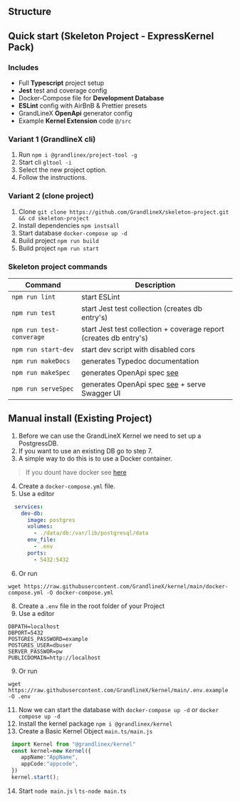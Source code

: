 ## Structure

## Quick start (Skeleton Project - ExpressKernel Pack)


### Includes

- Full **Typescript** project setup
- **Jest** test and coverage config
- Docker-Compose file for **Development Database**
- **ESLint** config with AirBnB & Prettier presets
- GrandLineX **OpenApi** generator config
- Example **Kernel Extension** code `@/src`

### Variant 1 (GrandlineX cli)

1. Run `npm i @grandlinex/project-tool -g`
2. Start cli `gltool -i`
3. Select the new project option.
4. Follow the instructions.

### Variant 2 (clone project)

1. Clone `git clone https://github.com/GrandlineX/skeleton-project.git && cd skeleton-project`
2. Install dependencies `npm instsall`
3. Start database `docker-compose up -d`
4. Build project `npm run build`
5. Build project `npm run start`

### Skeleton project commands

|Command|Description|
|---|---|
|`npm run lint`| start ESLint |
|`npm run test`| start Jest test collection (creates db entry's) |
|`npm run test-converage`| start Jest test collection + coverage report (creates db entry's) |
|`npm run start-dev`| start dev script with disabled cors |
|`npm run makeDocs`| generates Typedoc documentation|
|`npm run makeSpec`| generates OpenApi spec [see](https://www.grandlinex.com/docs/utils/#docs-to-openapi-v3)|
|`npm run serveSpec`| generates OpenApi spec [see](https://www.grandlinex.com/docs/utils/#docs-to-openapi-v3) + serve Swagger UI|

## Manual install (Existing Project)
1. Before we can use the GrandLineX Kernel we need to set up a PostgressDB.
2. If you want to use an existing DB go to step 7.
3. A simple way to do this is to use a Docker container.
> If you dount have docker see [here](https://docs.docker.com/get-docker/)
4. Create a `docker-compose.yml` file.
5. Use a editor

```yaml
  services:
    dev-db:
      image: postgres
      volumes:
        - ./data/db:/var/lib/postgresql/data
      env_file:
        - .env
      ports:
        - 5432:5432
```


6. Or run
```shell
wget https://raw.githubusercontent.com/GrandlineX/kernel/main/docker-compose.yml -O docker-compose.yml
```
8. Create a `.env` file in the root folder of your Project
9. Use a editor
```shell
DBPATH=localhost
DBPORT=5432
POSTGRES_PASSWORD=example
POSTGRES_USER=dbuser
SERVER_PASSWOR=pw
PUBLICDOMAIN=http://localhost
```

9. Or run
```shell
wget https://raw.githubusercontent.com/GrandlineX/kernel/main/.env.example -O .env
```
11. Now we can start the database with `docker-compose up -d` or `docker compose up -d`
12. Install the kernel package `npm i @grandlinex/kernel`
13. Create a Basic Kernel Object `main.ts/main.js`

```typescript
 import Kernel from "@grandlinex/kernel"
 const kernel=new Kernel({
    appName:"AppName", 
    appCode:"appcode",
 })
 kernel.start();
```

14. Start `node main.js` \ `ts-node main.ts`
        
